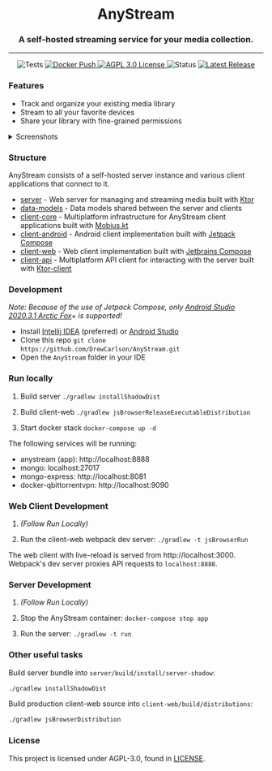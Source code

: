 <h1 align="center">AnyStream</h1>
<h3 align="center">A self-hosted streaming service for your media collection.</h3>

---

<p align="center">
<img alt="Tests" src="https://github.com/DrewCarlson/AnyStream/workflows/Tests/badge.svg"/>
<a href="https://github.com/DrewCarlson/AnyStream/pkgs/container/anystream">
<img alt="Docker Push" src="https://img.shields.io/github/workflow/status/drewcarlson/anystream/Publish%20Docker%20image?label=Docker">
</a>
<a href="https://raw.githubusercontent.com/DrewCarlson/AnyStream/main/LICENSE">
<img alt="AGPL 3.0 License" src="https://img.shields.io/github/license/drewcarlson/anystream"/>
</a>
<img alt="Status" src="https://img.shields.io/static/v1?label=status&message=wip&color=red"/>
<a href="https://github.com/drewcarlson/AnyStream/releases/lagest">
<img alt="Latest Release" src="https://img.shields.io/github/v/tag/drewcarlson/anystream?label=release&sort=semver">
</a>
</p>

### Features

- Track and organize your existing media library
- Stream to all your favorite devices
- Share your library with fine-grained permissions

<details>
<summary>Screenshots</summary>

![](media/screenshot-android-home.png)
![](media/screenshot-web-home.png)

</details>

### Structure
 
AnyStream consists of a self-hosted server instance and various client applications that connect to it.
 
- [server](anystream-server) - Web server for managing and streaming media built with [Ktor](https://github.com/ktorio/ktor)
- [data-models](anystream-data-models) - Data models shared between the server and clients
- [client-core](anystream-client-core) - Multiplatform infrastructure for AnyStream client applications built with [Mobius.kt](https://github.com/DrewCarlson/mobius.kt)
- [client-android](anystream-client-android) - Android client implementation built with [Jetpack Compose](https://developer.android.com/jetpack/compose)
- [client-web](anystream-client-web) - Web client implementation built with [Jetbrains Compose](https://github.com/JetBrains/compose-jb/)
- [client-api](anystream-client-api) - Multiplatform API client for interacting with the server built with [Ktor-client](https://github.com/ktorio/ktor)

### Development

*Note: Because of the use of Jetpack Compose, only [Android Studio 2020.3.1 Arctic Fox](https://developer.android.com/studio/)+ is supported!*

- Install [Intellij IDEA](https://www.jetbrains.com/idea/) (preferred) or [Android Studio](https://developer.android.com/studio/)
- Clone this repo `git clone https://github.com/DrewCarlson/AnyStream.git`
- Open the `AnyStream` folder in your IDE

### Run locally

1. Build server `./gradlew installShadowDist`

2. Build client-web `./gradlew jsBrowserReleaseExecutableDistribution`

3. Start docker stack `docker-compose up -d`

The following services will be running:

- anystream (app): http://localhost:8888
- mongo: localhost:27017
- mongo-express: http://localhost:8081
- docker-qbittorrentvpn: http://localhost:9090


### Web Client Development

1. _(Follow Run Locally)_

2. Run the client-web webpack dev server: `./gradlew -t jsBrowserRun`
   
The web client with live-reload is served from http://localhost:3000.
Webpack's dev server proxies API requests to `localhost:8888`.


### Server Development

1. _(Follow Run Locally)_

2. Stop the AnyStream container: `docker-compose stop app`

3. Run the server: `./gradlew -t run`


### Other useful tasks

Build server bundle into `server/build/install/server-shadow`:
```bash
./gradlew installShadowDist
```

Build production client-web source into `client-web/build/distributions`:
```bash
./gradlew jsBrowserDistribution
```

### License

This project is licensed under AGPL-3.0, found in [LICENSE](LICENSE).
